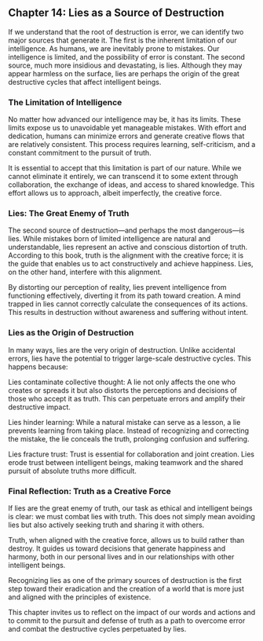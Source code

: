 ## Chapter 14: Lies as a Source of Destruction
If we understand that the root of destruction is error, we can identify two major sources that generate it.
The first is the inherent limitation of our intelligence. As humans, we are inevitably prone to mistakes. Our intelligence is limited, and the possibility of error is constant.
The second source, much more insidious and devastating, is lies. Although they may appear harmless on the surface, lies are perhaps the origin of the great destructive cycles that affect intelligent beings.

### The Limitation of Intelligence
No matter how advanced our intelligence may be, it has its limits. These limits expose us to unavoidable yet manageable mistakes. With effort and dedication, humans can minimize errors and generate creative flows that are relatively consistent. This process requires learning, self-criticism, and a constant commitment to the pursuit of truth.

It is essential to accept that this limitation is part of our nature. While we cannot eliminate it entirely, we can transcend it to some extent through collaboration, the exchange of ideas, and access to shared knowledge. This effort allows us to approach, albeit imperfectly, the creative force.

### Lies: The Great Enemy of Truth
The second source of destruction—and perhaps the most dangerous—is lies. While mistakes born of limited intelligence are natural and understandable, lies represent an active and conscious distortion of truth. According to this book, truth is the alignment with the creative force; it is the guide that enables us to act constructively and achieve happiness. Lies, on the other hand, interfere with this alignment.

By distorting our perception of reality, lies prevent intelligence from functioning effectively, diverting it from its path toward creation. A mind trapped in lies cannot correctly calculate the consequences of its actions. This results in destruction without awareness and suffering without intent.

### Lies as the Origin of Destruction
In many ways, lies are the very origin of destruction. Unlike accidental errors, lies have the potential to trigger large-scale destructive cycles. This happens because:

Lies contaminate collective thought:
A lie not only affects the one who creates or spreads it but also distorts the perceptions and decisions of those who accept it as truth. This can perpetuate errors and amplify their destructive impact.

Lies hinder learning:
While a natural mistake can serve as a lesson, a lie prevents learning from taking place. Instead of recognizing and correcting the mistake, the lie conceals the truth, prolonging confusion and suffering.

Lies fracture trust:
Trust is essential for collaboration and joint creation. Lies erode trust between intelligent beings, making teamwork and the shared pursuit of absolute truths more difficult.

### Final Reflection: Truth as a Creative Force
If lies are the great enemy of truth, our task as ethical and intelligent beings is clear: we must combat lies with truth. This does not simply mean avoiding lies but also actively seeking truth and sharing it with others.

Truth, when aligned with the creative force, allows us to build rather than destroy. It guides us toward decisions that generate happiness and harmony, both in our personal lives and in our relationships with other intelligent beings.

Recognizing lies as one of the primary sources of destruction is the first step toward their eradication and the creation of a world that is more just and aligned with the principles of existence.

This chapter invites us to reflect on the impact of our words and actions and to commit to the pursuit and defense of truth as a path to overcome error and combat the destructive cycles perpetuated by lies.






